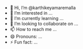 - 👋 Hi, I’m @karthikeyamaremalla
- 👀 I’m interested in ...
- 🌱 I’m currently learning ...
- 💞️ I’m looking to collaborate on ...
- 📫 How to reach me ...
- 😄 Pronouns: ...
- ⚡ Fun fact: ...

<!---
karthikeyamaremalla/karthikeyamaremalla is a ✨ special ✨ repository because its `README.md` (this file) appears on your GitHub profile.
You can click the Preview link to take a look at your changes.
--->
